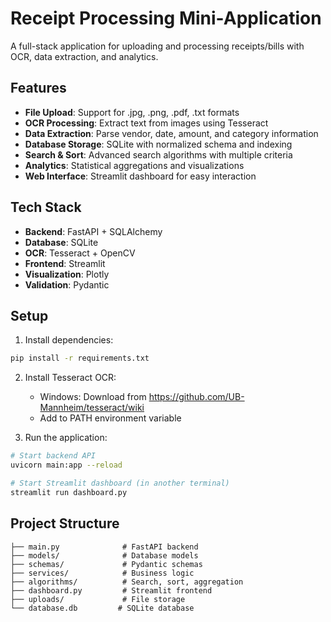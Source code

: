 # Receipt Processing Mini-Application

A full-stack application for uploading and processing receipts/bills with OCR, data extraction, and analytics.

## Features

- **File Upload**: Support for .jpg, .png, .pdf, .txt formats
- **OCR Processing**: Extract text from images using Tesseract
- **Data Extraction**: Parse vendor, date, amount, and category information
- **Database Storage**: SQLite with normalized schema and indexing
- **Search & Sort**: Advanced search algorithms with multiple criteria
- **Analytics**: Statistical aggregations and visualizations
- **Web Interface**: Streamlit dashboard for easy interaction

## Tech Stack

- **Backend**: FastAPI + SQLAlchemy
- **Database**: SQLite
- **OCR**: Tesseract + OpenCV
- **Frontend**: Streamlit
- **Visualization**: Plotly
- **Validation**: Pydantic

## Setup

1. Install dependencies:
```bash
pip install -r requirements.txt
```

2. Install Tesseract OCR:
   - Windows: Download from https://github.com/UB-Mannheim/tesseract/wiki
   - Add to PATH environment variable

3. Run the application:
```bash
# Start backend API
uvicorn main:app --reload

# Start Streamlit dashboard (in another terminal)
streamlit run dashboard.py
```

## Project Structure

```
├── main.py              # FastAPI backend
├── models/              # Database models
├── schemas/             # Pydantic schemas
├── services/            # Business logic
├── algorithms/          # Search, sort, aggregation
├── dashboard.py         # Streamlit frontend
├── uploads/             # File storage
└── database.db         # SQLite database
```
